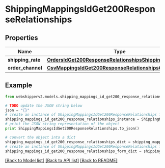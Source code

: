 # ShippingMappingsIdGet200ResponseRelationships


## Properties
Name | Type | Description | Notes
------------ | ------------- | ------------- | -------------
**shipping_rate** | [**OrdersIdGet200ResponseRelationshipsShippingRate**](OrdersIdGet200ResponseRelationshipsShippingRate.md) |  | [optional] 
**order_channel** | [**CsvMappingsIdGet200ResponseRelationshipsOrderChannel**](CsvMappingsIdGet200ResponseRelationshipsOrderChannel.md) |  | [optional] 

## Example

```python
from webshipperv2.models.shipping_mappings_id_get200_response_relationships import ShippingMappingsIdGet200ResponseRelationships

# TODO update the JSON string below
json = "{}"
# create an instance of ShippingMappingsIdGet200ResponseRelationships from a JSON string
shipping_mappings_id_get200_response_relationships_instance = ShippingMappingsIdGet200ResponseRelationships.from_json(json)
# print the JSON string representation of the object
print ShippingMappingsIdGet200ResponseRelationships.to_json()

# convert the object into a dict
shipping_mappings_id_get200_response_relationships_dict = shipping_mappings_id_get200_response_relationships_instance.to_dict()
# create an instance of ShippingMappingsIdGet200ResponseRelationships from a dict
shipping_mappings_id_get200_response_relationships_form_dict = shipping_mappings_id_get200_response_relationships.from_dict(shipping_mappings_id_get200_response_relationships_dict)
```
[[Back to Model list]](../README.md#documentation-for-models) [[Back to API list]](../README.md#documentation-for-api-endpoints) [[Back to README]](../README.md)


